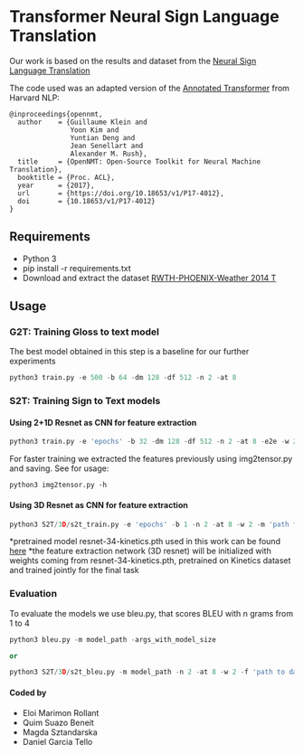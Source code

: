 # Transformer Neural Sign Language Translation

Our work is based on the results and dataset from the [Neural Sign Language Translation](https://www-i6.informatik.rwth-aachen.de/publications/download/1064/CamgozCihanHadfieldSimonKollerOscarNeyHermannBowdenRichard--NeuralSignLanguageTranslation--2018.pdf)

The code used was an adapted version of the [Annotated Transformer](https://nlp.seas.harvard.edu/2018/04/03/attention.html) from Harvard NLP:

```
@inproceedings{opennmt,
  author    = {Guillaume Klein and
               Yoon Kim and
               Yuntian Deng and
               Jean Senellart and
               Alexander M. Rush},
  title     = {OpenNMT: Open-Source Toolkit for Neural Machine Translation},
  booktitle = {Proc. ACL},
  year      = {2017},
  url       = {https://doi.org/10.18653/v1/P17-4012},
  doi       = {10.18653/v1/P17-4012}
}
```

## Requirements
- Python 3
- pip install -r requirements.txt
- Download and extract the dataset [RWTH-PHOENIX-Weather 2014 T](https://www-i6.informatik.rwth-aachen.de/~koller/RWTH-PHOENIX-2014-T/)

## Usage

### G2T: Training Gloss to text model

The best model obtained in this step is a baseline for our further experiments

```python
python3 train.py -e 500 -b 64 -dm 128 -df 512 -n 2 -at 8
```
### S2T: Training Sign to Text models

#### Using 2+1D Resnet as CNN for feature extraction
```python
python3 train.py -e 'epochs' -b 32 -dm 128 -df 512 -n 2 -at 8 -e2e -w 2 -features-path 'path to extracted features from images'
```
For faster training we extracted the features previously using img2tensor.py and saving. See for usage:
```
python3 img2tensor.py -h
```
#### Using 3D Resnet as CNN for feature extraction

```python
python3 S2T/3D/s2t_train.py -e 'epochs' -b 1 -n 2 -at 8 -w 2 -m 'path to pretrained 3d resnet' -f 'path to dataset' -o 'output path'
```
*pretrained model resnet-34-kinetics.pth used in this work can be found [here](https://drive.google.com/drive/folders/1zvl89AgFAApbH0At-gMuZSeQB_LpNP-M)
*the feature extraction network (3D resnet) will be initialized with weights coming from resnet-34-kinetics.pth, pretrained on Kinetics dataset and trained jointly for the final task

### Evaluation

To evaluate the models we use bleu.py, that scores BLEU with n grams from 1 to 4

```python
python3 bleu.py -m model_path -args_with_model_size

or

python3 S2T/3D/s2t_bleu.py -m model_path -n 2 -at 8 -w 2 -f 'path to dataset'
```

#### Coded by
- Eloi Marimon Rollant
- Quim Suazo Beneit
- Magda Sztandarska
- Daniel Garcia Tello
